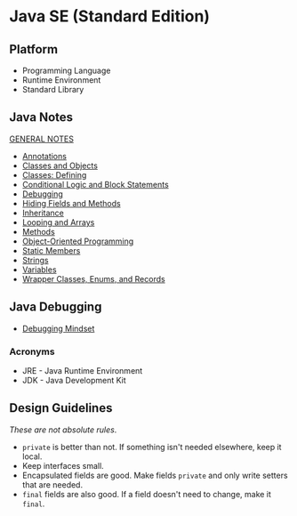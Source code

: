 # Java SE (Standard Edition)

## Platform

* Programming Language
* Runtime Environment
* Standard Library

## Java Notes

[GENERAL NOTES](./Java-SE--Notes.md)

* [Annotations](./Java-SE--Notes--Annotations.md)
* [Classes and Objects](./Java-SE--Notes--Classes-and-Objects.md)
* [Classes: Defining](./Java-SE--Notes--Classes-Definining.md)
* [Conditional Logic and Block Statements](./Java-SE--Notes--Conditional-Logic.md)
* [Debugging](./Java-SE--Notes--Debugging-Mindset.md)
* [Hiding Fields and Methods](./Java-SE--Notes--Hiding-Fields-and-Methods.md)
* [Inheritance](./Java-SE--Notes--Inheritance.md)
* [Looping and Arrays](./Java-SE--Notes--Looping-and-Arrays.md)
* [Methods](./Java-SE--Notes--Methods.md)
* [Object-Oriented Programming](./Java-SE--Notes--OOP.md)
* [Static Members](./Java-SE--Notes--Static-Members.md)
* [Strings](./Java-SE--Notes--Strings.md)
* [Variables](./Java-SE--Notes--Variables.md)
* [Wrapper Classes, Enums, and Records](./Java-SE--Notes--Wrapper-Classes-Enums-and-Records.md)

## Java Debugging

* [Debugging Mindset](./Java-SE--Notes--Debugging-Mindset.md)

### Acronyms

* JRE - Java Runtime Environment
* JDK - Java Development Kit

## Design Guidelines

*These are not absolute rules*.

* `private` is better than not. If something isn't needed elsewhere, keep it local.
* Keep interfaces small.
* Encapsulated fields are good. Make fields `private` and only write setters that are needed.
* `final` fields are also good. If a field doesn't need to change, make it `final`.
